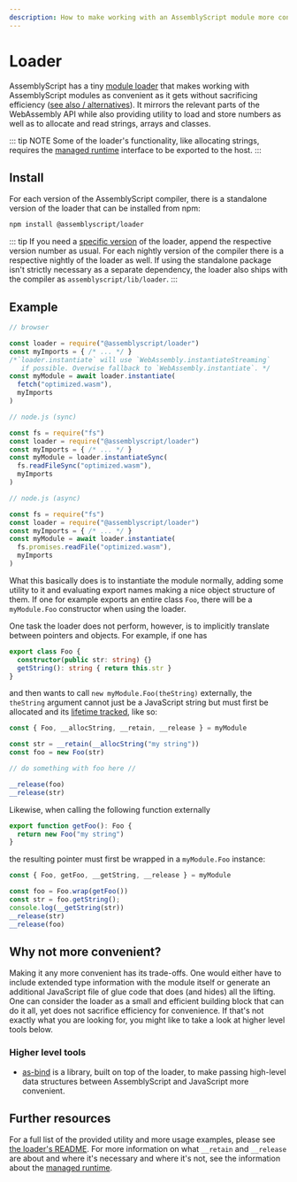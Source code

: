```yaml
---
description: How to make working with an AssemblyScript module more convenient.
---
```


# Loader

AssemblyScript has a tiny [module loader](https://github.com/AssemblyScript/assemblyscript/tree/master/lib/loader) that makes working with AssemblyScript modules as convenient as it gets without sacrificing efficiency \([see also / alternatives](#why-not-more-convenient)\). It mirrors the relevant parts of the WebAssembly API while also providing utility to load and store numbers as well as to allocate and read strings, arrays and classes.

::: tip NOTE
Some of the loader's functionality, like allocating strings, requires the [managed runtime](../details/runtime.md) interface to be exported to the host.
:::

## Install

For each version of the AssemblyScript compiler, there is a standalone version of the loader that can be installed from npm:

```bash
npm install @assemblyscript/loader
```

::: tip
If you need a [specific version](https://github.com/AssemblyScript/assemblyscript/releases) of the loader, append the respective version number as usual. For each nightly version of the compiler there is a respective nightly of the loader as well. If using the standalone package isn't strictly necessary as a separate dependency, the loader also ships with the compiler as `assemblyscript/lib/loader`.
:::

## Example

```javascript
// browser

const loader = require("@assemblyscript/loader")
const myImports = { /* ... */ }
/*`loader.instantiate` will use `WebAssembly.instantiateStreaming`
   if possible. Overwise fallback to `WebAssembly.instantiate`. */
const myModule = await loader.instantiate(
  fetch("optimized.wasm"),
  myImports
)
```

```javascript
// node.js (sync)

const fs = require("fs")
const loader = require("@assemblyscript/loader")
const myImports = { /* ... */ }
const myModule = loader.instantiateSync(
  fs.readFileSync("optimized.wasm"),
  myImports
)
```

```javascript
// node.js (async)

const fs = require("fs")
const loader = require("@assemblyscript/loader")
const myImports = { /* ... */ }
const myModule = await loader.instantiate(
  fs.promises.readFile("optimized.wasm"),
  myImports
)
```

What this basically does is to instantiate the module normally, adding some utility to it and evaluating export names making a nice object structure of them. If one for example exports an entire class `Foo`, there will be a `myModule.Foo` constructor when using the loader.

One task the loader does not perform, however, is to implicitly translate between pointers and objects. For example, if one has

```typescript
export class Foo {
  constructor(public str: string) {}
  getString(): string { return this.str }
}
```

and then wants to call `new myModule.Foo(theString)` externally, the `theString` argument cannot just be a JavaScript string but must first be allocated and its [lifetime tracked](../details/runtime.md#managing-lifetimes), like so:

```javascript
const { Foo, __allocString, __retain, __release } = myModule

const str = __retain(__allocString("my string"))
const foo = new Foo(str)

// do something with foo here //

__release(foo)
__release(str)
```

Likewise, when calling the following function externally

```typescript
export function getFoo(): Foo {
  return new Foo("my string")
}
```

the resulting pointer must first be wrapped in a `myModule.Foo` instance:

```javascript
const { Foo, getFoo, __getString, __release } = myModule

const foo = Foo.wrap(getFoo())
const str = foo.getString();
console.log(__getString(str))
__release(str)
__release(foo)
```

## Why not more convenient?

Making it any more convenient has its trade-offs. One would either have to include extended type information with the module itself or generate an additional JavaScript file of glue code that does \(and hides\) all the lifting. One can consider the loader as a small and efficient building block that can do it all, yet does not sacrifice efficiency for convenience. If that's not exactly what you are looking for, you might like to take a look at higher level tools below.

### Higher level tools

* [as-bind](https://github.com/torch2424/as-bind) is a library, built on top of the loader, to make passing high-level data structures between AssemblyScript and JavaScript more convenient.

## Further resources

For a full list of the provided utility and more usage examples, please see [the loader's README](https://github.com/AssemblyScript/assemblyscript/tree/master/lib/loader). For more information on what `__retain` and `__release` are about and where it's necessary and where it's not, see the information about the [managed runtime](../details/runtime.md).
